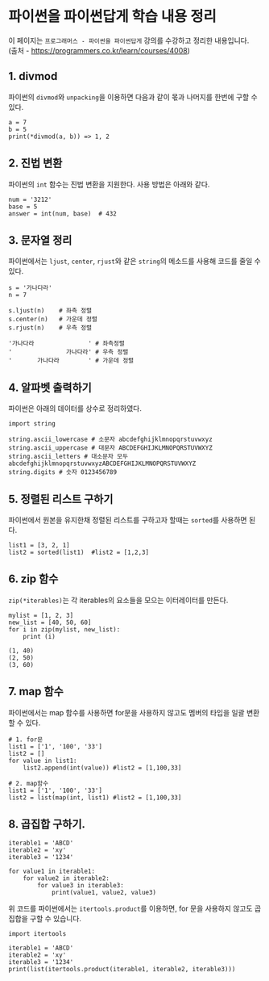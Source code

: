 # 파이썬을 파이썬답게 학습 내용 정리
이 페이지는 `프로그래머스 - 파이썬을 파이썬답게` 강의를 수강하고 정리한 내용입니다.<br>
(출처 - https://programmers.co.kr/learn/courses/4008)

## 1. divmod
파이썬의 `divmod`와 `unpacking`을 이용하면 다음과 같이 몫과 나머지를 한번에 구할 수 있다.
```
a = 7
b = 5
print(*divmod(a, b)) => 1, 2
```

## 2. 진법 변환
파이썬의 `int` 함수는 진법 변환을 지원한다. 사용 방법은 아래와 같다.
```
num = '3212'
base = 5
answer = int(num, base)  # 432
```
## 3. 문자열 정리
파이썬에서는 `ljust`, `center`, `rjust`와 같은 `string`의 메소드를 사용해 코드를 줄일 수 있다.
```
s = '가나다라'
n = 7

s.ljust(n)    # 좌측 정렬
s.center(n)   # 가운데 정렬
s.rjust(n)    # 우측 정렬

'가나다라               ' # 좌측정렬
'               가나다라' # 우측 정렬
'       가나다라        ' # 가운데 정렬
```

## 4. 알파벳 출력하기

파이썬은 아래의 데이터를 상수로 정리하였다.
```
import string 

string.ascii_lowercase # 소문자 abcdefghijklmnopqrstuvwxyz
string.ascii_uppercase # 대문자 ABCDEFGHIJKLMNOPQRSTUVWXYZ
string.ascii_letters # 대소문자 모두 abcdefghijklmnopqrstuvwxyzABCDEFGHIJKLMNOPQRSTUVWXYZ
string.digits # 숫자 0123456789
```

## 5. 정렬된 리스트 구하기
파이썬에서 원본을 유지한채 정렬된 리스트를 구하고자 할때는 `sorted`를 사용하면 된다. <br>
```
list1 = [3, 2, 1]
list2 = sorted(list1)  #list2 = [1,2,3]
```
## 6. zip 함수
`zip(*iterables)`는 각 iterables의 요소들을 모으는 이터레이터를 만든다. <br>
```
mylist = [1, 2, 3]
new_list = [40, 50, 60]
for i in zip(mylist, new_list):
    print (i)

(1, 40)
(2, 50)
(3, 60)
```

## 7. map 함수
파이썬에서는 map 함수를 사용하면 for문을 사용하지 않고도 멤버의 타입을 일괄 변환할 수 있다.
```
# 1. for문
list1 = ['1', '100', '33']
list2 = []
for value in list1:
    list2.append(int(value)) #list2 = [1,100,33]
    
# 2. map함수    
list1 = ['1', '100', '33']
list2 = list(map(int, list1) #list2 = [1,100,33]   
```

## 8. 곱집합 구하기.
```
iterable1 = 'ABCD'
iterable2 = 'xy'
iterable3 = '1234'

for value1 in iterable1:
    for value2 in iterable2:
        for value3 in iterable3:
            print(value1, value2, value3)
```
위 코드를 파이썬에서는 `itertools.product`를 이용하면, for 문을 사용하지 않고도 곱집합을 구할 수 있습니다.
```
import itertools

iterable1 = 'ABCD'
iterable2 = 'xy'
iterable3 = '1234'
print(list(itertools.product(iterable1, iterable2, iterable3)))
```

